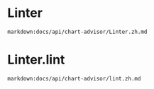 # Linter
`markdown:docs/api/chart-advisor/Linter.zh.md`

# Linter.lint
`markdown:docs/api/chart-advisor/lint.zh.md`
